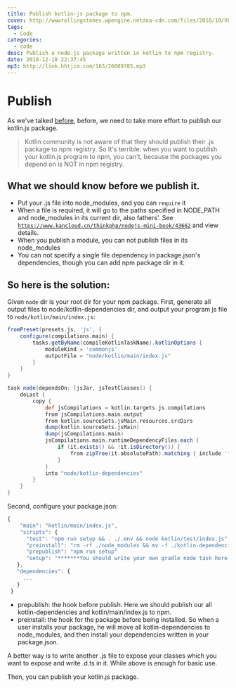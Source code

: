 ```yaml
---
title: Publish kotlin-js package to npm.
cover: http://wwwrollingstones.wpengine.netdna-cdn.com/files/2018/10/VL1-940x484.jpg
tags:
  - Code
categories:
  - code
desc: Publish a node.js package written in kotlin to npm registry.
date: 2018-12-18 22:37:45
mp3: http://link.hhtjim.com/163/26609785.mp3
---
```


# Publish
As we've talked [before](https://therollingstones.cn/2018/12/18/code/kotlin/KotlinMultiPlatformSetup),  before, we need to take more effort to publish our kotlin.js package.

> Kotlin community is not aware of that they should publish their .js package to npm registry. So It's terrible: when you want to publish your kotlin.js program to npm, you can't, because the packages you depend on is NOT in npm registry.

## What we should know before we publish it.

- Put your .js file into node_modules, and you can `require` it
- When a file is required, it will go to the paths specified in NODE_PATH and node_modules in its current dir, also fathers'. See [`https://www.kancloud.cn/thinkphp/nodejs-mini-book/43662`](https://www.kancloud.cn/thinkphp/nodejs-mini-book/43662) and view details.
- When you publish a module, you can not publish files in its node_modules
- You can not specify a single file dependency in package.json's dependencies, though you can add npm package dir in it.


## So here is the solution:
Given `node` dir is your root dir for your npm package.
First, generate all output files to node/kotlin-dependencies dir, and output your program js file to `node/kotlin/main/index.js`:
```groovy
fromPreset(presets.js, 'js', {
    configure(compilations.main) {
        tasks.getByName(compileKotlinTaskName).kotlinOptions {
            moduleKind = 'commonjs'
            outputFile = "node/kotlin/main/index.js"
        }
    }
}

task node(dependsOn: [jsJar, jsTestClasses]) {
    doLast {
        copy {
            def jsCompilations = kotlin.targets.js.compilations
            from jsCompilations.main.output
            from kotlin.sourceSets.jsMain.resources.srcDirs
            dump(kotlin.sourceSets.jsMain)
            dump(jsCompilations.main)
            jsCompilations.main.runtimeDependencyFiles.each {
                if (it.exists() && !it.isDirectory()) {
                    from zipTree(it.absolutePath).matching { include '*.js' }
                }
            }
            into "node/kotlin-dependencies"
        }
    }
}
```
Second,  configure your package.json:
```js
{
    "main": "kotlin/main/index.js",
    "scripts": {
      "test": "npm run setup && . ./.env && node kotlin/test/index.js",
      "preinstall": "rm -rf ./node_modules && mv -f ./kotlin-dependencies ./node_modules",
      "prepublish": "npm run setup"
      "setup": "*******You should write your own gradle node task here, a example is: cd .. && gradle node && cd node",
   },
   "dependencies": {
     ...
   }
 }
```
- prepublish: the hook before publish. Here we should publish our all kotlin-dependencies and kotlin/main/index.js to npm.
- preinstall: the hook for the package before being installed. So when a user installs your package, he will move all kotlin-dependencies to node_modules, and then install your dependencies written in your package.json.

A better way is to write another .js file to expose your classes which you want to expose and write .d.ts in it. While above is enough for basic use.

Then, you can publish your kotlin.js package.